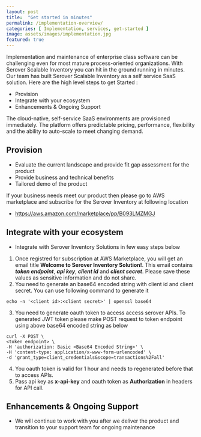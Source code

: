 ```yaml
---
layout: post
title:  "Get started in minutes"
permalink: /implementation-overview/
categories: [ Implementation, services, get-started ]
image: assets/images/implementation.jpg
featured: true
---
```


Implementation and maintenance of enterprise class software can be challenging even for most mature process-oriented organizations. With Serover Scalable Inventory you can hit in the ground running in minutes. Our team has built Serover Scalable Inventory as a self service SaaS solution. Here are the high level steps to get Started :

* Provision
* Integrate with your ecosystem
* Enhancements & Ongoing Support

The cloud-native, self-service SaaS environments are provisioned immediately. The platform offers predictable pricing, performance, flexibility and the ability to auto-scale to meet changing demand.

## Provision
+ Evaluate the current landscape and provide fit gap assessment for the product
+ Provide business and technical benefits
+ Tailored demo of the product

If your business needs meet our product then please go to AWS marketplace and subscribe for the Serover Inventory at following location
- https://aws.amazon.com/marketplace/pp/B093LMZMGJ


## Integrate with your ecosystem
+ Integrate with Serover Inventory Solutions in few easy steps below

1. Once registred for subscription at AWS Marketplace, you will get an email title __Welcome to Serover Inventory Solution!__. This email contains *__token endpoint__*, *__api key__*, *__client id__* and *__client secret__*. Please save these values as sensitive information and do not share.
2. You need to generate an base64 encoded string with client id and client secret. You can use following command to generate it
```
echo -n '<client id>:<client secret>' | openssl base64
``` 
3. You need to generate oauth token to access access serover APIs. To generated JWT token please make POST request to token endpoint using above base64 encoded string as below 
```
curl -X POST \
<token endpoint> \
-H 'authorization: Basic <Base64 Encoded String>' \
-H 'content-type: application/x-www-form-urlencoded' \
-d 'grant_type=client_credentials&scope=transactions%2Fall'
```
4. You oauth token is valid for 1 hour and needs to regenerated before that to access APIs. 
5. Pass api key as __x-api-key__ and oauth token as __Authorization__ in headers for API call.

## Enhancements & Ongoing Support
+ We will continue to work with you after we deliver the product and transition to your support team for ongoing maintenance
